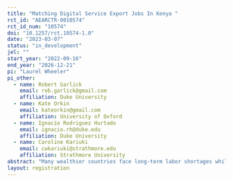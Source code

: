 ```yaml
---
title: "Matching Digital Service Export Jobs In Kenya "
rct_id: "AEARCTR-0010574"
rct_id_num: "10574"
doi: "10.1257/rct.10574-1.0"
date: "2023-03-07"
status: "in_development"
jel: ""
start_year: "2022-09-16"
end_year: "2026-12-21"
pi: "Laurel Wheeler"
pi_other:
  - name: Robert Garlick
    email: rob.garlick@gmail.com
    affiliation: Duke University
  - name: Kate Orkin
    email: kateorkin@gmail.com
    affiliation: University of Oxford
  - name: Ignacio Rodriguez Hurtado
    email: ignacio.rh@duke.edu
    affiliation: Duke University
  - name: Caroline Kariuki
    email: cwkariuki@strathmore.edu
    affiliation: Strathmore University
abstract: "Many wealthier countries face long-term labor shortages while many poorer countries face high levels of unemployment. But migration between countries is politically difficult. Digital service export jobs, in which workers in poorer countries work remotely for firms in wealthier countries, offer a  possible route to higher employment in higher-quality jobs.  Our study relies on random assignment to causally identify the value of digital service export jobs to workers. We also study how firms can improve hiring for these jobs.  "
layout: registration
---
```



